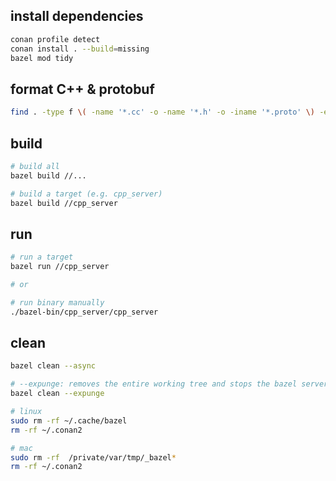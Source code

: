 ## install dependencies

```bash
conan profile detect
conan install . --build=missing
bazel mod tidy
```

## format C++ & protobuf

```bash
find . -type f \( -name '*.cc' -o -name '*.h' -o -iname '*.proto' \) -exec clang-format -i {} +
```

## build

```bash
# build all
bazel build //...

# build a target (e.g. cpp_server)
bazel build //cpp_server
```

## run

```bash
# run a target
bazel run //cpp_server

# or

# run binary manually
./bazel-bin/cpp_server/cpp_server
```

## clean

```bash
bazel clean --async

# --expunge: removes the entire working tree and stops the bazel server
bazel clean --expunge

# linux
sudo rm -rf ~/.cache/bazel
rm -rf ~/.conan2

# mac
sudo rm -rf  /private/var/tmp/_bazel*
rm -rf ~/.conan2
```
